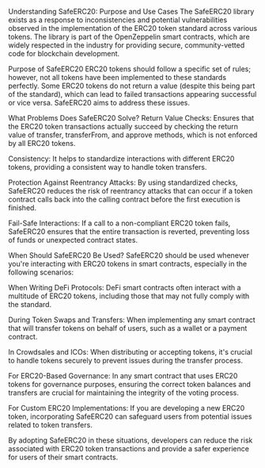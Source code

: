 Understanding SafeERC20: Purpose and Use Cases
The SafeERC20 library exists as a response to inconsistencies and potential vulnerabilities observed in the implementation of the ERC20 token standard across various tokens. The library is part of the OpenZeppelin smart contracts, which are widely respected in the industry for providing secure, community-vetted code for blockchain development.

Purpose of SafeERC20
ERC20 tokens should follow a specific set of rules; however, not all tokens have been implemented to these standards perfectly. Some ERC20 tokens do not return a value (despite this being part of the standard), which can lead to failed transactions appearing successful or vice versa. SafeERC20 aims to address these issues.

What Problems Does SafeERC20 Solve?
Return Value Checks: Ensures that the ERC20 token transactions actually succeed by checking the return value of transfer, transferFrom, and approve methods, which is not enforced by all ERC20 tokens.

Consistency: It helps to standardize interactions with different ERC20 tokens, providing a consistent way to handle token transfers.

Protection Against Reentrancy Attacks: By using standardized checks, SafeERC20 reduces the risk of reentrancy attacks that can occur if a token contract calls back into the calling contract before the first execution is finished.

Fail-Safe Interactions: If a call to a non-compliant ERC20 token fails, SafeERC20 ensures that the entire transaction is reverted, preventing loss of funds or unexpected contract states.

When Should SafeERC20 Be Used?
SafeERC20 should be used whenever you're interacting with ERC20 tokens in smart contracts, especially in the following scenarios:

When Writing DeFi Protocols: DeFi smart contracts often interact with a multitude of ERC20 tokens, including those that may not fully comply with the standard.

During Token Swaps and Transfers: When implementing any smart contract that will transfer tokens on behalf of users, such as a wallet or a payment contract.

In Crowdsales and ICOs: When distributing or accepting tokens, it's crucial to handle tokens securely to prevent issues during the transfer process.

For ERC20-Based Governance: In any smart contract that uses ERC20 tokens for governance purposes, ensuring the correct token balances and transfers are crucial for maintaining the integrity of the voting process.

For Custom ERC20 Implementations: If you are developing a new ERC20 token, incorporating SafeERC20 can safeguard users from potential issues related to token transfers.

By adopting SafeERC20 in these situations, developers can reduce the risk associated with ERC20 token transactions and provide a safer experience for users of their smart contracts.